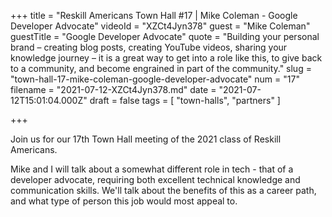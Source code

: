 +++
title = "Reskill Americans Town Hall #17 | Mike Coleman - Google Developer Advocate"
videoId = "XZCt4Jyn378"
guest = "Mike Coleman"
guestTitle = "Google Developer Advocate"
quote = "Building your personal brand – creating blog posts, creating YouTube videos, sharing your knowledge journey – it is a great way to get into a role like this, to give back to a community, and become engrained in part of the community."
slug = "town-hall-17-mike-coleman-google-developer-advocate"
num = "17"
filename = "2021-07-12-XZCt4Jyn378.md"
date = "2021-07-12T15:01:04.000Z"
draft = false
tags = [ "town-halls", "partners" ]

+++

Join us for our 17th Town Hall meeting of the 2021 class of Reskill Americans.

Mike and I will talk about a somewhat different role in tech - that of a developer advocate, requiring both excellent technical knowledge and communication skills.  We'll talk about the benefits of this as a career path, and what type of person this job would most appeal to.
